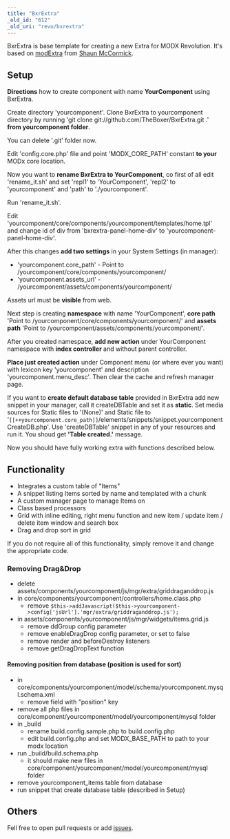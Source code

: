 ```yaml
---
title: "BxrExtra"
_old_id: "612"
_old_uri: "revo/bxrextra"
---
```


BxrExtra is base template for creating a new Extra for MODX Revolution. It's based on [modExtra](https://github.com/splittingred/modExtra) from [Shaun McCormick](https://github.com/splittingred).

## Setup

**Directions** how to create component with name **YourComponent** using BxrExtra.

Create directory 'yourcomponent'. Clone BxrExtra to yourcomponent directory by running 'git clone git://github.com/TheBoxer/BxrExtra.git .' **from yourcomponent folder**.

You can delete '.git' folder now.

Edit 'config.core.php' file and point 'MODX\_CORE\_PATH' constant **to your** MODx core location.

Now you want to **rename BxrExtra to YourComponent**, co first of all edit 'rename\_it.sh' and set 'repl1' to 'YourComponent', 'repl2' to 'yourcomponent' and 'path' to './yourcomponent'.

Run 'rename\_it.sh'.

Edit 'yourcomponent/core/components/yourcomponent/templates/home.tpl' and change id of div from 'bxrextra-panel-home-div' to 'yourcomponent-panel-home-div'.

After this changes **add two settings** in your System Settings (in manager):

- 'yourcomponent.core\_path' - Point to /yourcomponent/core/components/yourcomponent/
- 'yourcomponent.assets\_url' - /yourcomponent/assets/components/yourcomponent/

Assets url must be **visible** from web.

Next step is creating **namespace** with name 'YourComponent',
**core path** 'Point to /yourcomponent/core/components/yourcomponent/' and
**assets path** 'Point to /yourcomponent/assets/components/yourcomponent/'.

After you created namespace, **add new action** under YourComponent namespace with **index controller** and without parent controller.

**Place just created action** under Component menu (or where ever you want) with lexicon key 'yourcomponent' and description 'yourcomponent.menu\_desc'.
Then clear the cache and refresh manager page.

If you want to **create default database table** provided in BxrExtra add new snippet in your manager, call it createDBTable and set it as **static**. Set media sources for Static files to '(None)' and Static file to '`[[++yourcomponent.core_path]]`/elements/snippets/snippet.yourcomponentCreateDB.php'. Use 'createDBTable' snippet in any of your resources and run it. You shoud get **'Table created.'** message.

Now you should have fully working extra with functions described below.

## Functionality

- Integrates a custom table of "Items"
- A snippet listing Items sorted by name and templated with a chunk
- A custom manager page to manage Items on
- Class based processors
- Grid with inline editing, right menu function and new item / update item / delete item window and search box
- Drag and drop sort in grid

If you do not require all of this functionality, simply remove it and change the appropriate code.

### Removing Drag&Drop

- delete assets/components/yourcomponent/js/mgr/extra/griddraganddrop.js
- in core/components/yourcomponent/controllers/home.class.php
  - remove `$this->addJavascript($this->yourcomponent->config['jsUrl'].'mgr/extra/griddraganddrop.js');`
- in assets/components/yourcomponent/js/mgr/widgets/items.grid.js
  - remove ddGroup config parameter
  - remove enableDragDrop config parameter, or set to false
  - remove render and beforeDestroy listeners
  - remove getDragDropText function

#### Removing position from database (position is used for sort)

- in core/components/yourcomponent/model/schema/yourcomponent.mysql.schema.xml
  - remove field with "position" key
- remove all php files in core/component/yourcomponent/model/yourcomponent/mysql folder
- in \_build
  - rename build.config.sample.php to build.config.php
  - edit build.config.php and set MODX\_BASE\_PATH to path to your modx location
- run \_build/build.schema.php
  - it should make new files in core/component/yourcomponent/model/yourcomponent/mysql folder
- remove yourcomponent\_items table from database
- run snippet that create database table (described in Setup)

## Others

Fell free to open pull requests or add [issues](https://github.com/TheBoxer/BxrExtra/issues).
